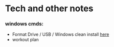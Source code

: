 # Tech and other notes 

<h3>windows cmds:</h3>
 
 <ul>
 
  <li>
        Format Drive / USB / Windows clean install <a href="https://github.com/Aravindhyox/personal-tech-notes/blob/main/Clean%20formet%20windows.md">here</a> 
  </li>
 
  <li>
      workout plan   <a href= ></a>
  </li>  
 
 </ul>
